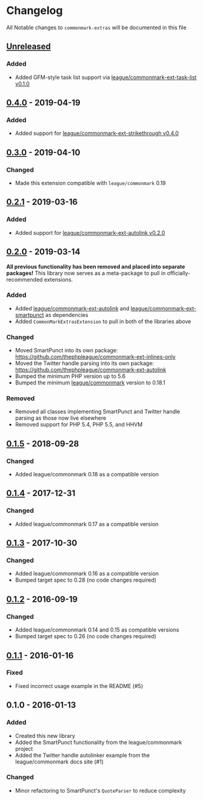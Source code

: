 # Changelog

All Notable changes to `commonmark-extras` will be documented in this file

## [Unreleased][unreleased]

### Added

 - Added GFM-style task list support via [league/commonmark-ext-task-list v0.1.0](https://github.com/thephpleague/commonmark-ext-task-list/releases/tag/v0.1.0)

## [0.4.0] - 2019-04-19

### Added

 - Added support for [league/commonmark-ext-strikethrough v0.4.0](https://github.com/thephpleague/commonmark-ext-strikethrough/releases/tag/v0.4.0)

## [0.3.0] - 2019-04-10

### Changed

 - Made this extension compatible with `league/commonmark` 0.19

## [0.2.1] - 2019-03-16

### Added

 - Added support for [league/commonmark-ext-autolink v0.2.0](https://github.com/thephpleague/commonmark-ext-autolink/releases/tag/v0.2.0)

## [0.2.0] - 2019-03-14

**All previous functionality has been removed and placed into separate packages!** This library now serves as a meta-package to pull in officially-recommended extensions.

### Added

 - Added [league/commonmark-ext-autolink](https://github.com/thephpleague/commonmark-ext-autolink) and [league/commonmark-ext-smartpunct](https://github.com/thephpleague/commonmark-ext-smartpunct) as dependencies
 - Added `CommonMarkExtrasExtension` to pull in both of the libraries above

### Changed

 - Moved SmartPunct into its own package: <https://github.com/thephpleague/commonmark-ext-inlines-only>
 - Moved the Twitter handle parsing into its own package: <https://github.com/thephpleague/commonmark-ext-autolink>
 - Bumped the minimum PHP version up to 5.6
 - Bumped the minimum [league/commonmark](https://github.com/thephpleague/commonmark) version to 0.18.1

### Removed

 - Removed all classes implementing SmartPunct and Twitter handle parsing as those now live elsewhere
 - Removed support for PHP 5.4, PHP 5.5, and HHVM

## [0.1.5] - 2018-09-28
### Changed
 - Added league/commonmark 0.18 as a compatible version

## [0.1.4] - 2017-12-31
### Changed
 - Added league/commonmark 0.17 as a compatible version

## [0.1.3] - 2017-10-30
### Changed
 - Added league/commonmark 0.16 as a compatible version
 - Bumped target spec to 0.28 (no code changes required)

## [0.1.2] - 2016-09-19
### Changed
 - Added league/commonmark 0.14 and 0.15 as compatible versions
 - Bumped target spec to 0.26 (no code changes required)

## [0.1.1] - 2016-01-16
### Fixed
 - Fixed incorrect usage example in the README (#5)

## 0.1.0 - 2016-01-13
### Added
 - Created this new library
 - Added the SmartPunct functionality from the league/commonmark project
 - Added the Twitter handle autolinker example from the league/commonmark docs site (#1)

### Changed
 - Minor refactoring to SmartPunct's `QuoteParser` to reduce complexity

[unreleased]: https://github.com/thephpleague/commonmark-extras/compare/0.4.0...HEAD
[0.4.0]: https://github.com/thephpleague/commonmark-extras/compare/0.3.0...0.4.0
[0.3.0]: https://github.com/thephpleague/commonmark-extras/compare/0.2.1...0.3.0
[0.2.1]: https://github.com/thephpleague/commonmark-extras/compare/0.2.0...0.2.1
[0.2.0]: https://github.com/thephpleague/commonmark-extras/compare/0.1.4...0.2.0
[0.1.5]: https://github.com/thephpleague/commonmark-extras/compare/0.1.4...0.1.5
[0.1.4]: https://github.com/thephpleague/commonmark-extras/compare/0.1.3...0.1.4
[0.1.3]: https://github.com/thephpleague/commonmark/compare/0.1.2...0.1.3
[0.1.2]: https://github.com/thephpleague/commonmark/compare/0.1.1...0.1.2
[0.1.1]: https://github.com/thephpleague/commonmark/compare/0.1.0...0.1.1
